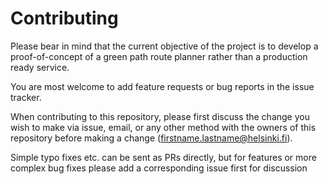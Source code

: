 # Contributing

Please bear in mind that the current objective of the project is to develop a proof-of-concept of a green path route planner rather than a production ready service.

You are most welcome to add feature requests or bug reports in the issue tracker.

When contributing to this repository, please first discuss the change you wish to make via issue,
email, or any other method with the owners of this repository before making a change (firstname.lastname@helsinki.fi).

Simple typo fixes etc. can be sent as PRs directly, but for features or more complex bug fixes please add a corresponding issue first for discussion
